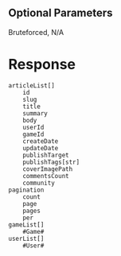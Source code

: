 ## Optional Parameters
Bruteforced, N/A

# Response
```
articleList[]
    id
    slug
    title
    summary
    body
    userId
    gameId
    createDate
    updateDate
    publishTarget
    publishTags[str]
    coverImagePath
    commentsCount
    community
pagination
    count
    page
    pages
    per
gameList[]
    #Game#
userList[]
    #User#
```